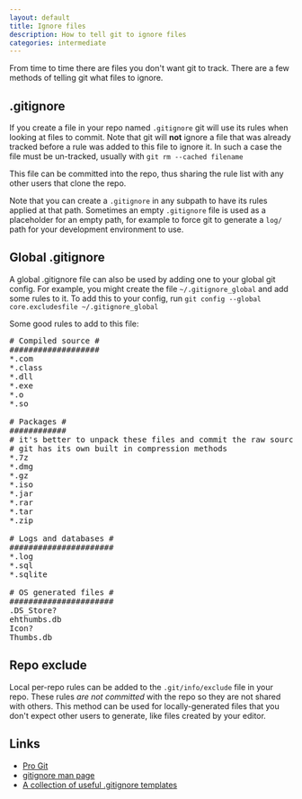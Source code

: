 ```yaml
---
layout: default
title: Ignore files
description: How to tell git to ignore files
categories: intermediate
---
```


<p class="intro">From time to time there are files you don't want git to track. There are a few methods of telling git what files to ignore.</p>

.gitignore
----------

If you create a file in your repo named `.gitignore` git will use its rules when looking at files to commit.  Note that git will **not** ignore a file that was already tracked before a rule was added to this file to ignore it.  In such a case the file must be un-tracked, usually with `git rm --cached filename`

This file can be committed into the repo, thus sharing the rule list with any other users that clone the repo.

Note that you can create a `.gitignore` in any subpath to have its rules applied at that path.  Sometimes an empty `.gitignore` file is used as a placeholder for an empty path, for example to force git to generate a `log/` path for your development environment to use.

Global .gitignore
-------------

A global .gitignore file can also be used by adding one to your global git config.  For example, you might create the file `~/.gitignore_global` and add some rules to it.  To add this to your config, run `git config --global core.excludesfile ~/.gitignore_global`

Some good rules to add to this file:

<pre>
# Compiled source #
###################
*.com
*.class
*.dll
*.exe
*.o
*.so

# Packages #
############
# it's better to unpack these files and commit the raw source
# git has its own built in compression methods
*.7z
*.dmg
*.gz
*.iso
*.jar
*.rar
*.tar
*.zip

# Logs and databases #
######################
*.log
*.sql
*.sqlite

# OS generated files #
######################
.DS_Store?
ehthumbs.db
Icon?
Thumbs.db
</pre>

Repo exclude
-----------

Local per-repo rules can be added to the `.git/info/exclude` file in your repo.  These rules *are not committed* with the repo so they are not shared with others.  This method can be used for locally-generated files that you don't expect other users to generate, like files created by your editor.

Links
-----

* [Pro Git](http://progit.org/book/ch2-2.html)
* [gitignore man page](http://www.kernel.org/pub//software/scm/git/docs/gitignore.html)
* [A collection of useful .gitignore templates](https://github.com/github/gitignore)
